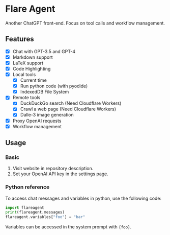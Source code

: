 # Flare Agent

Another ChatGPT front-end. Focus on tool calls and workflow management.

## Features

- [x] Chat with GPT-3.5 and GPT-4
- [x] Markdown support
- [x] LaTeX support
- [x] Code Highlighting
- [x] Local tools
  - [x] Current time
  - [x] Run python code (with pyodide)
  - [x] IndexedDB File System
- [x] Remote tools
  - [x] DuckDuckGo search (Need Cloudflare Workers)
  - [x] Crawl a web page (Need Cloudflare Workers)
  - [x] Dalle-3 image generation
- [x] Proxy OpenAI requests
- [x] Workflow management

## Usage

### Basic

1. Visit website in repository description.
2. Set your OpenAI API key in the settings page.

### Python reference

To access chat messages and variables in python, use the following code:

```py
import flareagent
print(flareagent.messages)
flareagent.variables["foo"] = "bar"
```

Variables can be accessed in the system prompt with `{foo}`.
